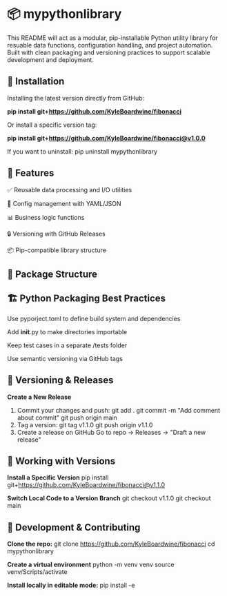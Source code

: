 # 📦 mypythonlibrary
This README will act as a modular, pip-installable Python utility library for resuable data functions, configuration handling, and project automation. Built with clean packaging and versioning practices to support scalable development and deployment.

## 🚀 Installation
Installing the latest version directly from GitHub:

**pip install git+https://github.com/KyleBoardwine/fibonacci**

Or install a specific version tag:

**pip install git+https://github.com/KyleBoardwine/fibonacci@v1.0.0**

If you want to uninstall:
pip uninstall mypythonlibrary

## 🧠 Features
✅ Reusable data processing and I/O utilities

🔧 Config management with YAML/JSON

📊 Business logic functions

🔒 Versioning with GitHub Releases

📦 Pip-compatible library structure

## 📁 Package Structure

## 🏗️ Python Packaging Best Practices
Use pyporject.toml to define build system and dependencies

Add __init__.py to make directories importable

Keep test cases in a separate /tests folder

Use semantic versioning via GitHub tags

## 🔖 Versioning & Releases
**Create a New Release**
1. Commit your changes and push:
   git add .
   git commit -m "Add comment about commit"
   git push origin main
2. Tag a version:
   git tag v1.1.0
   git push origin v1.1.0
3. Create a release on GitHub
   Go to repo -> Releases -> "Draft a new release"

## 🔄 Working with Versions
**Install a Specific Version**
pip install git+https://github.com/KyleBoardwine/fibonacci@v1.1.0

**Switch Local Code to a Version Branch**
git checkout v1.1.0
git checkout main

## 🧪 Development & Contributing
**Clone the repo:**
git clone https://github.com/KyleBoardwine/fibonacci
cd mypythonlibrary

**Create a virtual environment**
python -m venv venv
source venv/Scripts/activate

**Install locally in editable mode:**
pip install -e

